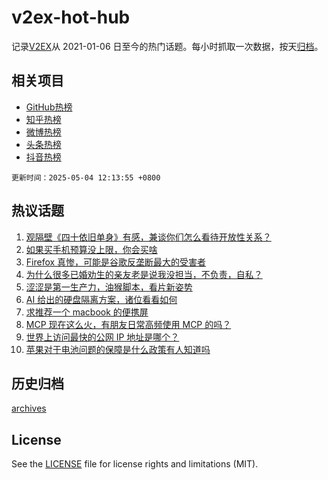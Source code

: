 # v2ex-hot-hub

 记录[V2EX](https://www.v2ex.com/)从 2021-01-06 日至今的热门话题。每小时抓取一次数据，按天[归档](archives)。
 
 ## 相关项目

- [GitHub热榜](https://github.com/snaildev/github-hot-hub)
- [知乎热榜](https://github.com/snaildev/zhihu-hot-hub)
- [微博热榜](https://github.com/snaildev/weibo-hot-hub)
- [头条热榜](https://github.com/snaildev/toutiao-hot-hub)
- [抖音热榜](https://github.com/snaildev/douyin-hot-hub)


 `更新时间：2025-05-04 12:13:55 +0800`

## 热议话题

1. [观隔壁《四十依旧单身》有感，兼谈你们怎么看待开放性关系？](https://www.v2ex.com/t/1129534)
1. [如果买手机预算没上限，你会买啥](https://www.v2ex.com/t/1129511)
1. [Firefox 真惨，可能是谷歌反垄断最大的受害者](https://www.v2ex.com/t/1129489)
1. [为什么很多已婚劝生的亲友老是说我没担当，不负责，自私？](https://www.v2ex.com/t/1129487)
1. [涩涩是第一生产力，油猴脚本，看片新姿势](https://www.v2ex.com/t/1129498)
1. [AI 给出的硬盘隔离方案，诸位看看如何](https://www.v2ex.com/t/1129504)
1. [求推荐一个 macbook 的便携屏](https://www.v2ex.com/t/1129520)
1. [MCP 现在这么火，有朋友日常高频使用 MCP 的吗？](https://www.v2ex.com/t/1129545)
1. [世界上访问最快的公网 IP 地址是哪个？](https://www.v2ex.com/t/1129488)
1. [苹果对于电池问题的保障是什么政策有人知道吗](https://www.v2ex.com/t/1129528)

## 历史归档

[archives](archives)

## License

See the [LICENSE](LICENSE) file for license rights and limitations (MIT).
